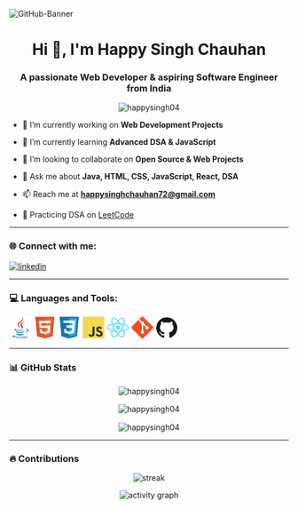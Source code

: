![GitHub-Banner](https://github.com/user-attachments/assets/4aef3d58-5a63-4927-beee-66b67f718583)


<h1 align="center">Hi 👋, I'm Happy Singh Chauhan</h1>
<h3 align="center">A passionate Web Developer & aspiring Software Engineer from India</h3>

<p align="center">
  <img src="https://komarev.com/ghpvc/?username=happysingh04&label=Profile%20views&color=0e75b6&style=flat" alt="happysingh04" />
</p>

- 🔭 I’m currently working on **Web Development Projects**

- 🌱 I’m currently learning **Advanced DSA & JavaScript**

- 👯 I’m looking to collaborate on **Open Source & Web Projects**

- 💬 Ask me about **Java, HTML, CSS, JavaScript, React, DSA**

- 📫 Reach me at **happysinghchauhan72@gmail.com**

- 🧠 Practicing DSA on [LeetCode](https://leetcode.com/u/Happy-Singh-Chauhan/)

---

### 🌐 Connect with me:

<p align="left">
  <a href="https://linkedin.com/in/happy-singh-chauhan-18965428b/" target="blank">
    <img align="center" src="https://cdn.jsdelivr.net/npm/simple-icons@3.0.1/icons/linkedin.svg" alt="linkedin" height="30" width="40" />
  </a>
</p>

---

### 💻 Languages and Tools:

<p align="left">
  <img src="https://raw.githubusercontent.com/devicons/devicon/master/icons/java/java-original.svg" alt="java" width="40" height="40"/>
  <img src="https://raw.githubusercontent.com/devicons/devicon/master/icons/html5/html5-original.svg" alt="html5" width="40" height="40"/>
  <img src="https://raw.githubusercontent.com/devicons/devicon/master/icons/css3/css3-original.svg" alt="css3" width="40" height="40"/>
  <img src="https://raw.githubusercontent.com/devicons/devicon/master/icons/javascript/javascript-original.svg" alt="javascript" width="40" height="40"/>
  <img src="https://raw.githubusercontent.com/devicons/devicon/master/icons/react/react-original.svg" alt="react" width="40" height="40"/>
  <img src="https://raw.githubusercontent.com/devicons/devicon/master/icons/git/git-original.svg" alt="git" width="40" height="40"/>
  <img src="https://raw.githubusercontent.com/devicons/devicon/master/icons/github/github-original.svg" alt="github" width="40" height="40"/>
</p>

---

### 📊 GitHub Stats

<p align="center">
  <img align="center" src="https://github-readme-stats.vercel.app/api?username=happysingh04&show_icons=true&locale=en" alt="happysingh04" />
</p>
<p align="center">
  <img align="center" src="https://github-readme-streak-stats.herokuapp.com/?user=happysingh04&" alt="happysingh04" />
</p>
<p align="center">
  <img align="center" src="https://github-readme-stats.vercel.app/api/top-langs?username=happysingh04&show_icons=true&locale=en&layout=compact" alt="happysingh04" />
</p>

---

### 🔥 Contributions

<p align="center">
  <img src="https://github-readme-streak-stats.herokuapp.com/?user=happysingh04&theme=default" alt="streak"/>
</p>

<p align="center">
  <img src="https://github-readme-activity-graph.cyclic.app/graph?username=happysingh04&bg_color=ffffff&color=000000&line=00bcd4&point=000000&area=true&hide_border=true" alt="activity graph" />
</p>

